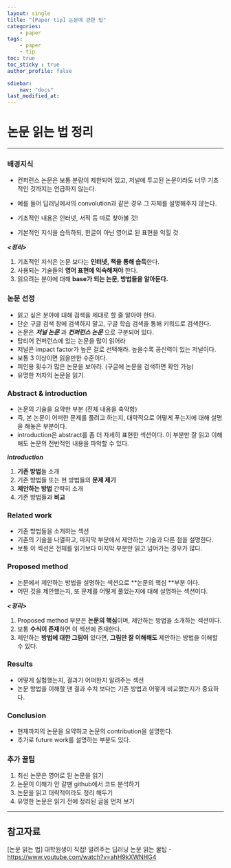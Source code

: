 ```yaml
---
layout: single
title: "[Paper tip] 논문에 관한 팁"
categories:	
    - paper
tags:
    - paper
    - tip
toc: true
toc_sticky : true
author_profile: false

sdiebar:
    nav: "docs"
last_modified_at:
---
```



# 논문 읽는 법 정리

----



### 배경지식

- 컨퍼런스 논문은 보통 분량이 제한되어 있고, 저널에 투고된 논문이라도 너무 기초적인 것까지는 언급하지 않는다.
- 예를 들어 딥러닝에서의 convolution과 같은 경우 그 자체를 설명해주지 않는다.

- 기초적인 내용은 인터넷, 서적 등 따로 찾아볼 것!
- 기본적인 지식을 습득하되, 한글이 아닌 영어로 된 표현을 익힐 것



***<정리>***

1. 기초적인 지식은 논문 보다는 **인터넷, 책을 통해 습득**한다.
2. 사용되는 기술들의 **영어 표현에 익숙해져야** 한다.
3. 읽으려는 분야에 대해 **base가 되는 논문, 방법들을 알아둔다.**



### 논문 선정

- 읽고 싶은 분야에 대해 검색을 제대로 할 줄 알아야 한다.
- 단순 구글 검색 창에 검색하지 말고, 구글 학습 검색을 통해 키워드로 검색한다.
- 논문은 ***저널 논문*** 과 ***컨퍼런스 논문***  으로 구분되어 있다. 
- 탑티어 컨퍼런스에 있는 논문을 많이 읽어라
- 저널은 impact factor가 높은 걸로 선택해라. 높을수록 공신력이 있는 저널이다.
- 보통 3 이상이면 읽을만한 수준이다.
- 피인용 횟수가 많은 논문을 보아라. (구글에 논문을 검색하면 확인 가능)
- 유명한 저자의 논문을 읽기.



### Abstract & introduction

- 논문의 기술을 요약한 부분 (전체 내용을 축약함)
- 즉, 본 논문이 어떠한 문제를 풀려고 하는지, 대략적으로 어떻게 푸는지에 대해 설명을 해놓은 부분이다.
- introduction은 abstract를 좀 더 자세히 표현한 섹션이다. 이 부분만 잘 읽고 이해해도 논문의 전반적인 내용을 파악할 수 있다.

***introduction***

1. **기존 방법**들 소개
2. 기존 방법들 또는 현 방법들의 **문제 제기**
3. **제안하는 방법** 간략히 소개
4. 기존 방법들과 **비교**



### Related work

- 기존 방법들을 소개하는 섹션
- 기존의 기술을 나열하고, 마지막 부분에서 제안하는 기술과 다른 점을 설명한다.
- 보통 이 섹션은 전체를 읽기보다 마지막 부분만 읽고 넘어가는 경우가 많다.



### Proposed method

- 논문에서 제안하는 방법을 설명하는 섹션으로 **논문의 핵심 **부분 이다.
- 어떤 것을 제안했는지, 또 문제를 어떻게 풀었는지에 대해 설명하는 섹션이다.

***<정리>***

1. Proposed method 부분은 **논문의 핵심**이며, 제안하는 방법을 소개하는 섹션이다.
2. 보통 **수식이 존재**하면 이 섹션에 존재한다.
3. 제안하는 **방법에 대한 그림이** 있다면, **그림만 잘 이해해도** 제안하는 방법을 이해할 수 있다.



### Results

- 어떻게 실험했는지, 결과가 어떠한지 알려주는 섹션
- 논문 방법을 이해할 땐 결과 수치 보다는 기존 방법과 어떻게 비교했는지가 중요하다.



###  Conclusion

- 현재까지의 논문을 요약하고 논문의 contribution을 설명한다.
- 추가로 future work를 설명하는 부분도 있다.



### 추가 꿀팁

1. 최신 논문은 영어로 된 논문을 읽기
2. 논문이 이해가 안 갈땐 github에서 코드 분석하기
3. 논문을 읽고 대략적이라도 정리 해두기
4. 유명한 논문은 읽기 전에 정리된 글을 먼저 보기





----

## 참고자료

[논문 읽는 법] 대학원생이 직접! 알려주는 딥러닝 논문 읽는 꿀팁 - https://www.youtube.com/watch?v=ahH9kXWNHG4





